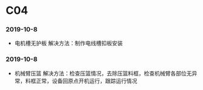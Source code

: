 ﻿# C04
### 2019-10-8
* 电机槽无护板 解决方法：制作电线槽扣板安装
### 2019-10-8
* 机械臂压篮 解决方法：检查压篮情况，去除压篮料框，检查机械臂各部位无异常，料框正常，设备回原点开机运行，跟踪运行情况














